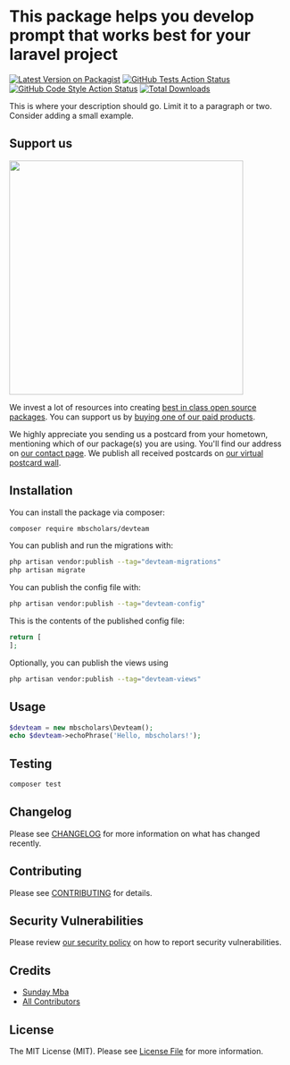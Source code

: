 # This package helps you develop prompt that works best for your laravel project

[![Latest Version on Packagist](https://img.shields.io/packagist/v/mbscholars/devteam.svg?style=flat-square)](https://packagist.org/packages/mbscholars/devteam)
[![GitHub Tests Action Status](https://img.shields.io/github/actions/workflow/status/mbscholars/devteam/run-tests.yml?branch=main&label=tests&style=flat-square)](https://github.com/mbscholars/devteam/actions?query=workflow%3Arun-tests+branch%3Amain)
[![GitHub Code Style Action Status](https://img.shields.io/github/actions/workflow/status/mbscholars/devteam/fix-php-code-style-issues.yml?branch=main&label=code%20style&style=flat-square)](https://github.com/mbscholars/devteam/actions?query=workflow%3A"Fix+PHP+code+style+issues"+branch%3Amain)
[![Total Downloads](https://img.shields.io/packagist/dt/mbscholars/devteam.svg?style=flat-square)](https://packagist.org/packages/mbscholars/devteam)

This is where your description should go. Limit it to a paragraph or two. Consider adding a small example.

## Support us

[<img src="https://github-ads.s3.eu-central-1.amazonaws.com/devteam.jpg?t=1" width="419px" />](https://spatie.be/github-ad-click/devteam)

We invest a lot of resources into creating [best in class open source packages](https://spatie.be/open-source). You can support us by [buying one of our paid products](https://spatie.be/open-source/support-us).

We highly appreciate you sending us a postcard from your hometown, mentioning which of our package(s) you are using. You'll find our address on [our contact page](https://spatie.be/about-us). We publish all received postcards on [our virtual postcard wall](https://spatie.be/open-source/postcards).

## Installation

You can install the package via composer:

```bash
composer require mbscholars/devteam
```

You can publish and run the migrations with:

```bash
php artisan vendor:publish --tag="devteam-migrations"
php artisan migrate
```

You can publish the config file with:

```bash
php artisan vendor:publish --tag="devteam-config"
```

This is the contents of the published config file:

```php
return [
];
```

Optionally, you can publish the views using

```bash
php artisan vendor:publish --tag="devteam-views"
```

## Usage

```php
$devteam = new mbscholars\Devteam();
echo $devteam->echoPhrase('Hello, mbscholars!');
```

## Testing

```bash
composer test
```

## Changelog

Please see [CHANGELOG](CHANGELOG.md) for more information on what has changed recently.

## Contributing

Please see [CONTRIBUTING](CONTRIBUTING.md) for details.

## Security Vulnerabilities

Please review [our security policy](../../security/policy) on how to report security vulnerabilities.

## Credits

- [Sunday Mba](https://github.com/mbscholars)
- [All Contributors](../../contributors)

## License

The MIT License (MIT). Please see [License File](LICENSE.md) for more information.
